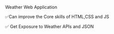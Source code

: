 Weather Web Application



✅Can improve the Core skills of HTML,CSS and JS



✅ Get Exposure to Weather APIs and JSON
